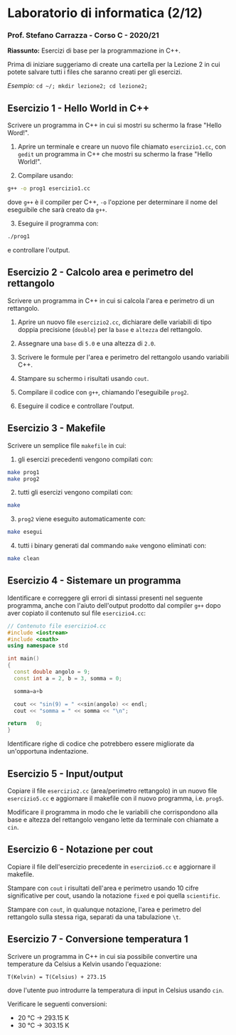 # Laboratorio di informatica (2/12)
### Prof. Stefano Carrazza - Corso C - 2020/21

**Riassunto:** Esercizi di base per la programmazione in C++.

Prima di iniziare suggeriamo di create una cartella per la Lezione 2 in cui potete
salvare tutti i files che saranno creati per gli esercizi.

*Esempio:* `cd ~/; mkdir lezione2; cd lezione2;`

## Esercizio 1 - Hello World in C++

Scrivere un programma in C++ in cui si mostri su schermo la frase "Hello Word!".

1. Aprire un terminale e creare un nuovo file chiamato `esercizio1.cc`, con
`gedit` un programma in C++ che mostri su schermo la frase "Hello World!".

2. Compilare usando:
```bash
g++ -o prog1 esercizio1.cc
```
dove `g++` è il compiler per C++, `-o` l'opzione per determinare il nome del
eseguibile che sarà creato da `g++`.

3. Eseguire il programma con:
```bash
./prog1
```
e controllare l'output.

## Esercizio 2 - Calcolo area e perimetro del rettangolo

Scrivere un programma in C++ in cui si calcola l'area e perimetro di un rettangolo.

1. Aprire un nuovo file `esercizio2.cc`, dichiarare delle variabili di tipo doppia precisione (`double`) per la `base` e `altezza` del rettangolo.

2. Assegnare una `base` di `5.0` e una altezza di `2.0`.

3. Scrivere le formule per l'area e perimetro del rettangolo usando variabili C++.

4. Stampare su schermo i risultati usando `cout`.

5. Compilare il codice con `g++`, chiamando l'eseguibile `prog2`.

6. Eseguire il codice e controllare l'output.

## Esercizio 3 - Makefile

Scrivere un semplice file `makefile` in cui:

1. gli esercizi precedenti vengono compilati con:
```bash
make prog1
make prog2
```

2. tutti gli esercizi vengono compilati con:
```bash
make
```

3. `prog2` viene eseguito automaticamente con:
```bash
make esegui
```

4. tutti i binary generati dal commando `make` vengono eliminati con:
```bash
make clean
```

## Esercizio 4 - Sistemare un programma

Identificare e correggere gli errori di sintassi presenti nel seguente programma,
anche con l'aiuto dell'output prodotto dal compiler `g++` dopo aver copiato il
contenuto sul file `esercizio4.cc`:
```c++
// Contenuto file esercizio4.cc
#include <iostream>
#include <cmath>
using namespace std

int main()
{
  const double angolo = 9;
  const int a = 2, b = 3, somma = 0;

  somma=a+b

  cout << "sin(9) = " <<sin(angolo) << endl;
  cout << "somma = " << somma << "\n";

return   0;
}
```
Identificare righe di codice che potrebbero essere migliorate da un'opportuna
indentazione.

## Esercizio 5 - Input/output

Copiare il file `esercizio2.cc` (area/perimetro rettangolo) in un nuovo file `esercizio5.cc` e aggiornare il makefile con il nuovo programma, i.e. `prog5`.

Modificare il programma in modo che le variabili che corrispondono alla base
e altezza del rettangolo vengano lette da terminale con chiamate a `cin`.

## Esercizio 6 - Notazione per cout

Copiare il file dell'esercizio precedente in `esercizio6.cc` e aggiornare il makefile.

Stampare con `cout` i risultati dell'area e perimetro usando 10 cifre significative per cout, usando la notazione `fixed` e poi quella `scientific`.

Stampare con `cout`, in qualunque notazione, l'area e perimetro del rettangolo
sulla stessa riga, separati da una tabulazione `\t`.

## Esercizio 7 - Conversione temperatura 1

Scrivere un programma in C++ in cui sia possibile convertire una temperature da
Celsius a Kelvin usando l'equazione:
```
T(Kelvin) = T(Celsius) + 273.15
```
dove l'utente puo introdurre la temperatura di input in Celsius usando `cin`.

Verificare le seguenti conversioni:
- 20 °C -> 293.15 K
- 30 °C -> 303.15 K

